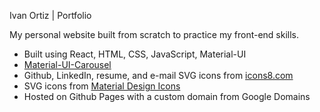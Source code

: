 Ivan Ortiz | Portfolio

My personal website built from scratch to practice my front-end skills.  
- Built using React, HTML, CSS, JavaScript, Material-UI
- [Material-UI-Carousel](https://github.com/user/repo/blob/branch/other_file.md)
- Github, LinkedIn, resume, and e-mail SVG icons from [icons8.com](https://icons8.com/icons/bubbles)
- SVG icons from [Material Design Icons](https://materialdesignicons.com/)
- Hosted on Github Pages with a custom domain from Google Domains
